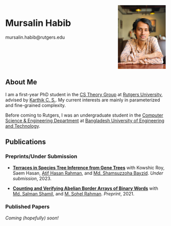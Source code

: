 <style>
    .header-section {
        display: flex;
        justify-content: space-between; /* this spaces the details and photo apart */
        align-items: flex-start; /* aligns items to the top */
    }

    .profile-photo {
        width: 150px; /* or your desired width */
        margin-left: 20px; /* some space between the details and the photo */
    }

    .details {
        /* If you want to push the name down a little, use margin-top with a smaller value like 10px or 20px */
    }
</style>

<div class="header-section">
    <div class="details">
        <h1>Mursalin Habib</h1>
        mursalin.habib@rutgers.edu
        <!-- Uncomment the below line when you have your room number -->
        <!-- <p>Room Number: **Add Room Number Here**</p> -->
    </div>
    <img src="/files/website-photo.jpg" alt="Mursalin Habib" class="profile-photo">
</div>

## About Me

I am a first-year PhD student in the [CS Theory Group](https://theory.cs.rutgers.edu/) at [Rutgers University](https://www.rutgers.edu/), advised by [Karthik C. S.](http://karthikcs.org/). My current interests are mainly in parameterized and fine-grained complexity.

Before coming to Rutgers, I was an undergraduate student in the [Computer Science & Engineering Department](https://cse.buet.ac.bd/) at [Bangladesh University of Engineering and Technology](https://www.buet.ac.bd/).

## Publications

### Preprints/Under Submission

- **[Terraces in Species Tree Inference from Gene Trees](https://www.biorxiv.org/content/10.1101/2022.11.21.517454v2)**
  with Kowshic Roy, Saem Hasan, [Atif Hasan Rahman](https://cse.buet.ac.bd/faculty_list/detail/atif), and [Md. Shamsuzzoha Bayzid](https://cse.buet.ac.bd/faculty_list/detail/bayzid).
  _Under submission_, 2023.

- **[Counting and Verifying Abelian Border Arrays of Binary Words](https://arxiv.org/abs/2111.00259)**
  with [Md. Salman Shamil](https://s-shamil.github.io/), and [M. Sohel Rahman](https://cse.buet.ac.bd/faculty_list/detail/msrahman).
  _Preprint_, 2021.

### Published Papers

<!-- Add your published papers here when available -->

_Coming (hopefully) soon!_

